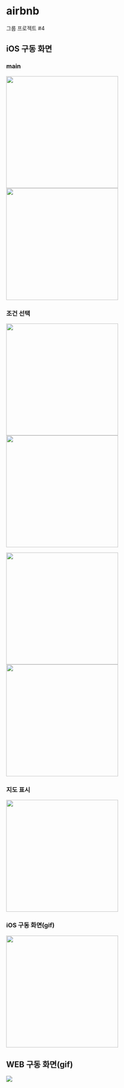 # airbnb

그룹 프로젝트 #4

## iOS 구동 화면

### main

<img src="https://user-images.githubusercontent.com/62657991/120948379-0d206b80-c77d-11eb-9412-1285ba8da4a9.png" width="300"><img src="https://user-images.githubusercontent.com/62657991/120948378-0c87d500-c77d-11eb-8085-ced736e41d70.png" width="300">

### 조건 선택

<img src="https://user-images.githubusercontent.com/62657991/120948376-0c87d500-c77d-11eb-8fb2-e5c5633f2828.png" width="300"><img src="https://user-images.githubusercontent.com/62657991/120948375-0bef3e80-c77d-11eb-81f8-d063647f7a86.png" width="300">

<img src="https://user-images.githubusercontent.com/62657991/120948374-0b56a800-c77d-11eb-8177-6826bd0133eb.png" width="300"><img src="https://user-images.githubusercontent.com/62657991/120948371-0b56a800-c77d-11eb-887f-caf47682e40b.png" width="300">

### 지도 표시

<img src="https://user-images.githubusercontent.com/62657991/120948350-05f95d80-c77d-11eb-8079-95d669325469.png" width="300">

### iOS 구동 화면(gif)

<img src="https://user-images.githubusercontent.com/62657991/120948398-13aee300-c77d-11eb-9b00-d05f0c122e43.gif" width="300">

## WEB 구동 화면(gif)

<img src="https://i.ibb.co/Lz6PcWP/Jun-07-2021-14-23-00.gif">
